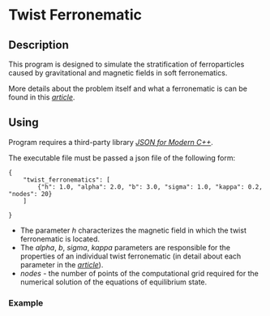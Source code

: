 # Twist Ferronematic

## Description
This program is designed to simulate the stratification of ferroparticles caused by gravitational and magnetic fields in soft ferronematics.

More details about the problem itself and what a ferronematic is can be found in this [*article*][1].

## Using

Program requires a third-party library [*JSON for Modern C++*][2].

The executable file must be passed a json file of the following form:

```
{
    "twist_ferronematics": [
        {"h": 1.0, "alpha": 2.0, "b": 3.0, "sigma": 1.0, "kappa": 0.2, "nodes": 20}
    ]

}
```
- The parameter *h* characterizes the magnetic field in which the twist ferronematic  is located.
- The *alpha*, *b*, *sigma*, *kappa* parameters are responsible for the properties of an individual twist ferronematic (in detail about each parameter in the [*article*][1]).<br/>
- *nodes* - the number of points of the computational grid required for the numerical solution of the equations of equilibrium state. 

### Example

[1]:https://iopscience.iop.org/article/10.1088/1742-6596/1389/1/012058
[2]:https://github.com/nlohmann/json/releases/tag/v3.9.1